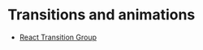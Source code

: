 # Transitions and animations

- [React Transition Group](https://reactcommunity.org/react-transition-group/)
